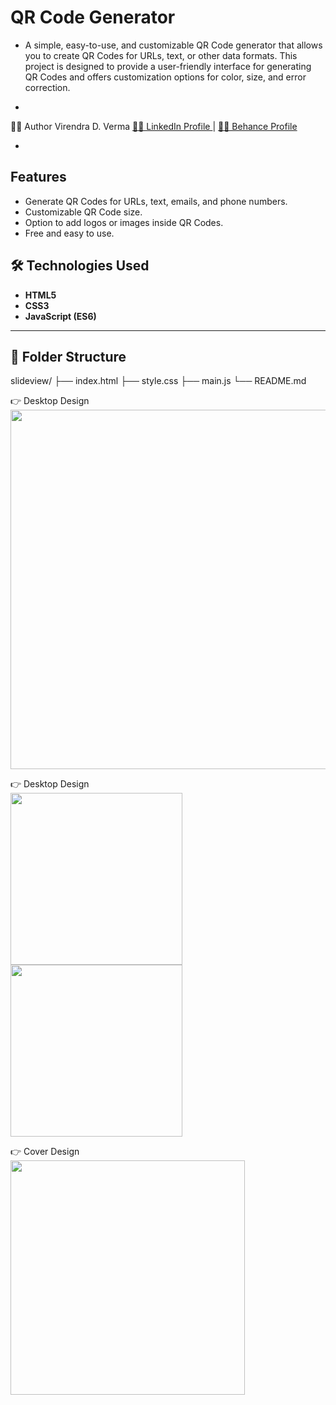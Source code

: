 # QR Code Generator

- A simple, easy-to-use, and customizable QR Code generator that allows you to create QR Codes for URLs, text, or other data formats. This project is designed to provide a user-friendly interface for generating QR Codes and offers customization options for color, size, and error correction.

- 
👨‍💻 Author
Virendra D. Verma
<a href="https://www.linkedin.com/in/dharmendraverma95/" target="_blank">🧑‍💻 LinkedIn Profile </a> | <a href="https://www.behance.net/dhirukumar" target="_blank">🧑‍💻 Behance Profile </a>

- 

## Features

- Generate QR Codes for URLs, text, emails, and phone numbers.
- Customizable QR Code size.
- Option to add logos or images inside QR Codes.
- Free and easy to use.

## 🛠️ Technologies Used

- **HTML5**
- **CSS3**
- **JavaScript (ES6)**

---

## 📁 Folder Structure

slideview/
├── index.html
├── style.css
├── main.js
└── README.md


<span>👉 Desktop Design</span><br/>
<a href="#" target="_blank" >
<img src="" width="575px"/>
</a>

<span>👉 Desktop Design</span><br/>
<a href="#" target="_blank" >
<img src="" width="275px"/>
<img src="" width="275px"/>
</a>

<span>👉 Cover Design</span><br/>
<a href="#" target="_blank" >
<img src="" width="375px"/>
</a>